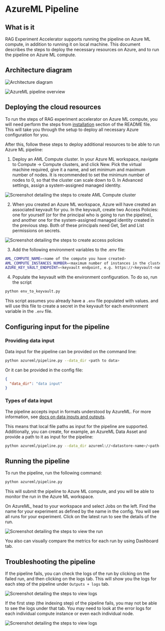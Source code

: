 # AzureML Pipeline

## What is it

RAG Experiment Accelerator supports running the pipeline on Azure ML compute, in addition to running it on local machine. This document describes the steps to deploy the necessary resources on Azure, and to run the pipeline on Azure ML compute. 

## Architecture diagram

![Architecture diagram](../images/AzureMLPipeline.drawio.png)

![AzureML pipeline overview](../images/azureml_pipeline_overview.png)

## Deploying the cloud resources 

To run the steps of RAG experiment accelerator on Azure ML compute, you will need perform the steps from [installation](../README.md#installation) section of the README file. This will take you through the setup to deploy all necessary Azure configuration for you.

After this, follow these steps to deploy additional resources to be able to run Azure ML pipeline:

1. Deploy an AML Compute cluster. In your Azure ML workspace, navigate to Compute -> Compute clusters, and click New. Pick the virtual machine required, give it a name, and set minimum and maximum number of nodes. It is recommended to set the minimum number of nodes to 0, so that the cluster can scale down to 0. In Advanced settings, assign a system-assigned managed identity.

![Screenshot detailing the steps to create AML Compute cluster](../images/create_compute_cluster.png)

2. When you created an Azure ML workspace, Azure will have created an associated keyvault for you. In the keyvault, create two Access Policies: one for yourself (or for the principal who is going to run the pipeline), and another one for the system-assigned managed identity created in the previous step. Both of these principals need Get, Set and List permissions on secrets.

![Screenshot detailing the steps to create access policies](../images/create_access_policies.png)

3. Add the following environment variables to the .env file:

```bash
AML_COMPUTE_NAME=<name of the compute you have created>
AML_COMPUTE_INSTANCES_NUMBER=<maximum number of instances in the cluster>
AZURE_KEY_VAULT_ENDPOINT=<keyvault endpoint, e.g. https://<keyvault-name>.vault.azure.net>
```

4. Populate the keyvault with the environment configuration. To do so, run the script

```bash
python env_to_keyvault.py
```

This script assumes you already have a `.env` file populated with values. and will use this file to create a secret in the keyvault for each environment variable in the `.env` file.

## Configuring input for the pipeline

### Providing data input

Data input for the pipeline can be provided on the command line:

```bash
python azureml/pipeline.py --data_dir <path to data>
```

Or it can be provided in the config file:

```json
{
  "data_dir": "data input"
}
```

### Types of data input

The pipeline accepts input in formats understood by AzureML. For more information, see [docs on data inputs and outputs](https://learn.microsoft.com/en-us/azure/machine-learning/how-to-manage-inputs-outputs-pipeline?view=azureml-api-2&tabs=cli#path-and-mode-for-data-inputsoutputs).

This means that local file paths as input for the pipeline are supported. Additionally, you can create, for example, an AzureML Data Asset and provide a path to it as input for the pipeline:

```bash
python azureml/pipeline.py --data_dir azureml://<datastore-name>/<path-to-data>
```

## Running the pipeline

To run the pipeline, run the following command:

```bash
python azureml/pipeline.py
```

This will submit the pipeline to Azure ML compute, and you will be able to monitor the run in the Azure ML workspace.

On AzureML, head to your workspace and select Jobs on the left. Find the name for your experiment as defined by the name in the config. You will see all runs for your experiment. Click on the latest run to see the details of the run.

![Screenshot detailing the steps to view the run](../images/view_list_of_runs.png)

You also can visually compare the metrics for each run by using Dashboard tab. 

## Troubleshooting the pipeline

If the pipeline fails, you can check the logs of the run by clicking on the failed run, and then clicking on the logs tab. This will show you the logs for each step of the pipeline under `Outputs + logs` tab.

![Screenshot detailing the steps to view logs](../images/view_logs.png)

If the first step (the indexing step) of the pipeline fails, you may not be able to see the logs under that tab. You may need to look at the error logs for each individual compute instance or even each individual node.

![Screenshot detailing the steps to view logs](../images/view_logs_parallel_step.png)